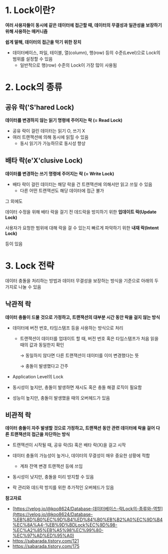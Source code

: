 # 1. Lock이란?

**여러 사용자들이 동시에 같은 데이터에 접근할 때, 데이터의 무결성과 일관성을 보장하기 위해 사용하는 매커니즘**

**쉽게 말해, 데이터의 접근을 막기 위한 장치**

- 데이터베이스, 파일, 테이블, 열(column), 행(row) 등의 수준(Level)으로 Lock의 범위를 설정할 수 있음
    - 일반적으로 행(row) 수준의 Lock이 가장 많이 사용됨

# 2. Lock의 종류

## 공유 락('S'hared Lock)

**데이터를 변경하지 않는 읽기 명령에 주어지는 락 (= Read Lock)**

- 공유 락이 걸린 데이터는 읽기 O, 쓰기 X
- 여러 트랜잭션에 의해 동시에 읽힐 수 있음
    - 동시 읽기가 가능하므로 동시성 향상

## 배타 락(e'X'clusive Lock)

**데이터를 변경하는 쓰기 명령에 주어지는 락 (= Write Lock)**

- 배타 락이 걸린 데이터는 해당 락을 건 트랜잭션에 의해서만 읽고 쓰일 수 있음
    - 다른 어떤 트랜잭션도 해당 데이터에 접근 불가

그 외에도

데이터 수정을 위해 배타 락을 걸기 전 데드락을 방지하기 위한 **업데이트 락(Update Lock)**

사용자가 요청한 범위에 대해 락을 걸 수 있는지 빠르게 파악하기 위한 **내재 락(Intent Lock)**

등이 있음

# 3. Lock 전략

데이터 충돌을 처리하는 방법과 데이터 무결성을 보장하는 방식을 기준으로 아래의 두 가지로 나눌 수 있음

## 낙관적 락

**데이터 충돌이 드물 것으로 가정하고, 트랜잭션의 대부분 시간 동안 락을 걸지 않는 방식**

- 데이터에 버전 번호, 타임스탬프 등을 사용하는 방식으로 처리
    - 트랜잭션이 데이터를 업데이트 할 때, 버전 번호 혹은 타임스탬프가 처음 읽을 때의 값과 동일한지 확인

      → 동일하지 않다면 다른 트랜잭션이 데이터를 이미 변경했다는 뜻

      → 충돌이 발생했다고 간주

- Application Level의 Lock

- 동시성이 높지만, 충돌이 발생하면 재시도 혹은 충돌 해결 로직이 필요함
- 성능이 높지만, 충돌이 발생했을 때의 오버헤드가 있음

## 비관적 락

**데이터 충돌이 자주 발생할 것으로 가정하고, 트랜잭션 동안 관련 데이터에 락을 걸어 다른 트랜잭션의 접근을 차단하는 방식**

- 트랜잭션이 시작될 때, 공유 락(S) 혹은 배타 락(X)을 걸고 시작
- 데이터 충돌의 가능성이 높거나, 데이터의 무결성이 매우 중요한 상황에 적합
    - 계좌 잔액 변경 트랜잭션 등에 쓰임

- 동시성이 낮지만, 충돌을 미리 방지할 수 있음
- 락 관리와 데드락 방지를 위한 추가적인 오버헤드가 있음

**참고자료**

- [https://velog.io/@koo8624/Database-데이터베이스-락Lock의-종류와-역할](https://velog.io/@koo8624/Database-%EB%8D%B0%EC%9D%B4%ED%84%B0%EB%B2%A0%EC%9D%B4%EC%8A%A4-%EB%9D%BDLock%EC%9D%98-%EC%A2%85%EB%A5%98%EC%99%80-%EC%97%AD%ED%95%A0)
- https://sabarada.tistory.com/121
- https://sabarada.tistory.com/175